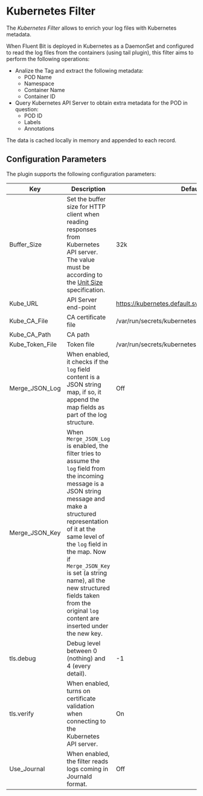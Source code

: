 # Kubernetes Filter

The _Kubernetes Filter_ allows to enrich your log files with Kubernetes metadata.

When Fluent Bit is deployed in Kubernetes as a DaemonSet and configured to read the log files from the containers (using tail plugin), this filter aims to perform the following operations:

- Analize the Tag and extract the following metadata:
  - POD Name
  - Namespace
  - Container Name
  - Container ID
- Query Kubernetes API Server to obtain extra metadata for the POD in question:
  - POD ID
  - Labels
  - Annotations

The data is cached locally in memory and appended to each record.

## Configuration Parameters

The plugin supports the following configuration parameters:

| Key         |  Description             | Default                            |
| ------------|--------------------------|------------------------------------|
| Buffer\_Size | Set the buffer size for HTTP client when reading responses from Kubernetes API server. The value must be according to the [Unit Size](../configuration/unit_sizes.md) specification. | 32k |
| Kube\_URL       | API Server end-point  | https://kubernetes.default.svc:443 |
| Kube\_CA\_File | CA certificate file   | /var/run/secrets/kubernetes.io/serviceaccount/ca.crt|
| Kube\_CA\_Path | CA path |  |
| Kube\_Token\_File | Token file | /var/run/secrets/kubernetes.io/serviceaccount/token |
| Merge\_JSON\_Log | When enabled, it checks if the `log` field content is a JSON string map, if so, it append the map fields as part of the log structure. | Off |
| Merge\_JSON\_Key | When `Merge_JSON_Log` is enabled, the filter tries to assume the `log` field from the incoming message is a JSON string message and make a structured representation of it at the same level of the `log` field in the map. Now if `Merge_JSON_Key` is set (a string name), all the new structured fields taken from the original `log` content are inserted under the new key. |  |
| tls.debug | Debug level between 0 (nothing) and 4 (every detail). | -1 |
| tls.verify | When enabled, turns on certificate validation when connecting to the Kubernetes API server. | On |
| Use\_Journal | When enabled, the filter reads logs coming in Journald format. | Off |
